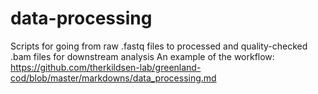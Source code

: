 # data-processing
Scripts for going from raw .fastq files to processed and quality-checked .bam files for downstream analysis
An example of the workflow: https://github.com/therkildsen-lab/greenland-cod/blob/master/markdowns/data_processing.md
